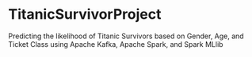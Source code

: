 # TitanicSurvivorProject
Predicting the likelihood of Titanic Survivors based on Gender, Age, and Ticket Class using Apache Kafka, Apache Spark, and Spark MLlib
